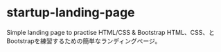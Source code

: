 # startup-landing-page
Simple landing page to practise HTML/CSS &amp; Bootstrap
HTML、CSS、とBootstrapを練習するための簡単なランディングページ。

